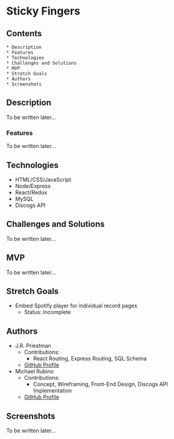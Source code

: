 # Sticky Fingers
<!-- ![Main Page](./readme/main.png) -->

## Contents
    * Description
    * Features
    * Technologies
    * Challenges and Solutions
    * MVP
    * Stretch Goals
    * Authors
    * Screenshots

## Description
To be written later...

### Features
To be written later...

## Technologies
* HTML/CSS/JavaScript
* Node/Express
* React/Redux
* MySQL
* Discogs API

## Challenges and Solutions
To be written later...

## MVP
To be written later...

## Stretch Goals
* Embed Spotify player for individual record pages
    * Status: Incomplete

## Authors
* J.R. Priestman
    * Contributions:
        * React Routing, Express Routing, SQL Schema
    * [GitHub Profile](https://github.com/JRPriestman)
* Michael Rubino
    * Contributions:
        * Concept, Wireframing, Front-End Design, Discogs API Implementation
    * [GitHub Profile](https://github.com/rubinoAM)

## Screenshots
To be written later...
<!--* Landing Page

![Landing Page](./readme/landingpage.png)

* Register Page

![Register Page](./readme/register.png)

* Profile Setup Page

![Profile Setup Page](./readme/profilesetup.png)

* Login Page

![Login Page](./readme/login.png)

* Daily Input Form

![Daily Input Form](./readme/dailyinputform.png)

* Weekly Progress Page

![Weekly Progress Page](./readme/weeklyprogress.png)-->